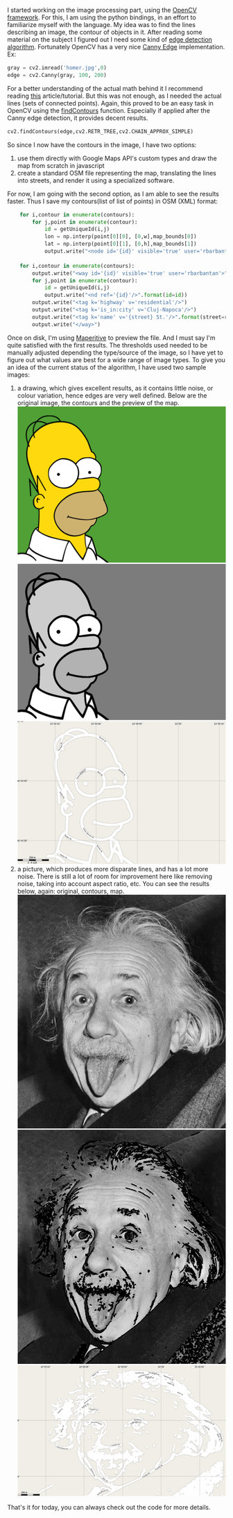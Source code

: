 I started working on the image processing part, using the [OpenCV framework](http://opencv.org/). For this, I am using the python bindings, in an effort to familiarize myself with the language.
My idea was to find the lines describing an image, the contour of objects in it. After reading some material on the subject I figured out I need some kind of [edge detection algorithm](http://en.wikipedia.org/wiki/Edge_detection). Fortunately OpenCV has a very nice [Canny Edge](http://en.wikipedia.org/wiki/Canny_edge_detector) implementation. Ex:

```python
gray = cv2.imread('homer.jpg',0)
edge = cv2.Canny(gray, 100, 200)
```

For a better understanding of the actual math behind it I recommend reading [this](https://opencv-python-tutroals.readthedocs.org/en/latest/py_tutorials/py_imgproc/py_canny/py_canny.html) article/tutorial.
But this was not enough, as I needed the actual lines (sets of connected points). Again, this proved to be an easy task in OpenCV using the [findContours](http://opencvpython.blogspot.ro/2012/06/hi-this-article-is-tutorial-which-try.html) function. Especially if applied after the Canny edge detection, it provides decent results.

```python
cv2.findContours(edge,cv2.RETR_TREE,cv2.CHAIN_APPROX_SIMPLE)
```

So since I now have the contours in the image, I have two options:

1. use them directly with Google Maps API's custom types and draw the map from scratch in javascript
2. create a standard OSM file representing the map, translating the lines into streets, and render it using a specialized software.

For now, I am going with the second option, as I am able to see the results faster. Thus I save my contours(list of list of points) in OSM (XML) format:

```python
    for i,contour in enumerate(contours):
        for j,point in enumerate(contour):
            id = getUniqueId(i,j)
            lon = np.interp(point[0][0], [0,w],map_bounds[0])
            lat = np.interp(point[0][1], [0,h],map_bounds[1])
            output.write("<node id='{id}' visible='true' user='rbarbantan' lat='{lat}' lon='{lon}'/>".format(id=id,lat=lat,lon=lon))

    for i,contour in enumerate(contours):
        output.write("<way id='{id}' visible='true' user='rbarbantan'>".format(id=i))
        for j,point in enumerate(contour):
            id = getUniqueId(i,j)
            output.write("<nd ref='{id}'/>".format(id=id))
        output.write("<tag k='highway' v='residential'/>")
        output.write("<tag k='is_in:city' v='Cluj-Napoca'/>")
        output.write("<tag k='name' v='{street} St.'/>".format(street=random.choice(names)))
        output.write("</way>")
```

Once on disk, I'm using [Maperitive](http://maperitive.net/) to preview the file. And I must say I'm quite satisfied with the first results. The thresholds used needed to be manually adjusted depending the type/source of the image, so I have yet to figure out what values are best for a wide range of image types.
To give you an idea of the current status of the algorithm, I have used two sample images:

1. a drawing, which gives excellent results, as it contains little noise, or colour variation, hence edges are very well defined. Below are the original image, the contours and the preview of the map.
![original](../project_images/original_homer_1.jpg "original") ![contours](../project_images/traced_homer_1.jpg "contours") ![map](../project_images/map_homer_1.jpg "map")
2. a picture, which produces more disparate lines, and has a lot more noise. There is still a lot of room for improvement here like removing noise, taking into account aspect ratio, etc. You can see the results below, again: original, contours, map.
![original](../project_images/original_einstein_1.jpg "original") ![contours](../project_images/traced_einstein_1.jpg "contours") ![map](../project_images/map_einstein_1.jpg "map")

That's it for today, you can always check out the code for more details.
